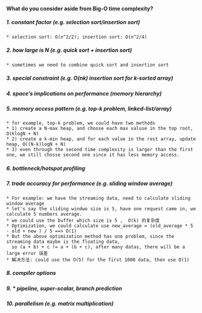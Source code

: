 #### What do you consider aside from Big-O time complexity?
##### 1. constant factor (e.g. selection sort/insertion sort)
    * selection sort: O(n^2/2); insertion sort: O(n^2/4)
    
##### 2. how large is N (e.g. quick sort + insertion sort)
    * sometimes we need to combine quick sort and insertion sort
##### 3. special constraint (e.g. O(nk) insertion sort for k-sorted array)    
##### 4. space’s implications on performance (memory hierarchy)
##### 5. memory access pattern (e.g. top-k problem, linked-list/array)
    * for example, top-k problem, we could have two methods
    * 1) create a N-max heap, and choose each max valuse in the top root, O(klogN + N)
    * 2) create a k-min heap, and for each value in the rest array, update heap, O((N-k)logN + N)
    * 3) even through the second time complexity is larger than the first one, we still chosse second one since it has less memory access. 
##### 6. bottleneck/hotspot profiling 
##### 7. trade accuracy for performance (e.g. sliding window average)
    * For example: we have the streaming data, need to calculate sliding window average 
    * let's say the sliding windwo size is 5, have one request came in, we calculate 5 numbers average.
    * we could use the buffer which size is 5 ,  O(k) 的复杂度
    * Optimization, we could calculate use new_average = (old_average * 5 - old + new ) / 5 ==> O(1) 
    * But the above optimization method has one problem, since the streaming data maybe is the floating data, 
      so (a + b) + c != a + (b + c), after many datas, there will be a large error 误差
    * 解决方法: could use the O(5) for the first 1000 data, then use O(1)  
    
##### 8. compiler options
##### 9. * pipeline, super-scalar, branch prediction
##### 10. parallelism (e.g. matrix multiplication)
